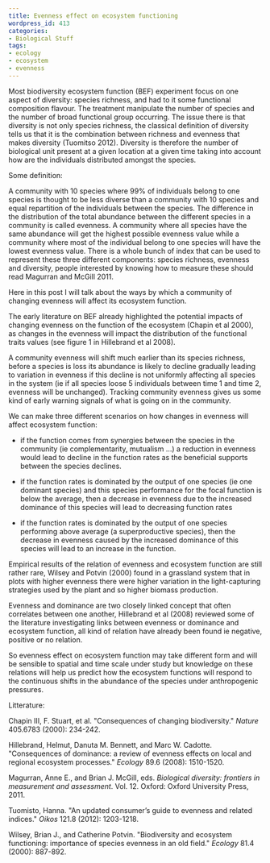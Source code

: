 ```yaml
---
title: Evenness effect on ecosystem functioning
wordpress_id: 413
categories:
- Biological Stuff
tags:
- ecology
- ecosystem
- evenness
---
```


Most biodiversity ecosystem function (BEF) experiment focus on one aspect of diversity: species richness, and had to it some functional composition flavour. The treatment manipulate the number of species and the number of broad functional group occurring. The issue there is that diversity is not only species richness, the classical definition of diversity tells us that it is the combination between richness and evenness that makes diversity (Tuomitso 2012). Diversity is therefore the number of biological unit present at a given location at a given time taking into account how are the individuals distributed amongst the species.

Some definition:

A community with 10 species where 99% of individuals belong to one species is thought to be less diverse than a community with 10 species and equal repartition of the individuals between the species. The difference in the distribution of the total abundance between the different species in a community is called evenness. A community where all species have the same abundance will get the highest possible evenness value while a community where most of the individual belong to one species will have the lowest evenness value. There is a whole bunch of index that can be used to represent these three different components: species richness, evenness and diversity, people interested by knowing how to measure these should read Magurran and McGill 2011.

Here in this post I will talk about the ways by which a community of changing evenness will affect its ecosystem function.

The early literature on BEF already highlighted the potential impacts of changing evenness on the function of the ecosystem (Chapin et al 2000), as changes in the evenness will impact the distribution of the functional traits values (see figure 1 in Hillebrand et al 2008).

A community evenness will shift much earlier than its species richness, before a species is loss its abundance is likely to decline gradually leading to variation in evenness if this decline is not uniformly affecting all species in the system (ie if all species loose 5 individuals between time 1 and time 2, evenness will be unchanged). Tracking community evenness gives us some kind of early warning signals of what is going on in the community.

We can make three different scenarios on how changes in evenness will affect ecosystem function:

- if the function comes from synergies between the species in the community (ie complementarity, mutualism …) a reduction in evenness would lead to decline in the function rates as the beneficial supports between the species declines.

- if the function rates is dominated by the output of one species (ie one dominant species) and this species performance for the focal function is below the average, then a decrease in evenness due to the increased dominance of this species will lead to decreasing function rates

- if the function rates is dominated by the output of one species performing above average (a superproductive species), then the decrease in evenness caused by the increased dominance of this species will lead to an increase in the function.

Empirical results of the relation of evenness and ecosystem function are still rather rare, Wilsey and Potvin (2000) found in a grassland system that in plots with higher evenness there were higher variation in the light-capturing strategies used by the plant and so higher biomass production.

Evenness and dominance are two closely linked concept that often correlates between one another, Hillebrand et al (2008) reviewed some of the literature investigating links between evenness or dominance and ecosystem function, all kind of relation have already been found ie negative, positive or no relation.

So evenness effect on ecosystem function may take different form and will be sensible to spatial and time scale under study but knowledge on these relations will help us predict how the ecosystem functions will respond to the continuous shifts in the abundance of the species under anthropogenic pressures.

Litterature:

Chapin III, F. Stuart, et al. "Consequences of changing biodiversity." _Nature_ 405.6783 (2000): 234-242.

Hillebrand, Helmut, Danuta M. Bennett, and Marc W. Cadotte. "Consequences of dominance: a review of evenness effects on local and regional ecosystem processes." _Ecology_ 89.6 (2008): 1510-1520.

Magurran, Anne E., and Brian J. McGill, eds. _Biological diversity: frontiers in measurement and assessment_. Vol. 12. Oxford: Oxford University Press, 2011.

Tuomisto, Hanna. "An updated consumer’s guide to evenness and related indices." _Oikos_ 121.8 (2012): 1203-1218.

Wilsey, Brian J., and Catherine Potvin. "Biodiversity and ecosystem functioning: importance of species evenness in an old field." _Ecology_ 81.4 (2000): 887-892.
